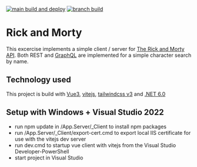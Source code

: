 [![main build and deploy](https://github.com/Lamerchun/rickandmorty/actions/workflows/main.yml/badge.svg?branch=main)](https://github.com/Lamerchun/rickandmorty/actions/workflows/main.yml) [![branch build](https://github.com/Lamerchun/rickandmorty/actions/workflows/branch.yml/badge.svg?branch=develop)](https://github.com/Lamerchun/rickandmorty/actions/workflows/branch.yml)
# Rick and Morty

This excercise implements a simple client / server for [The Rick and Morty API](https://rickandmortyapi.com). Both REST and [GraphQL](https://graphql.org/) are implemented for a simple character search by name.

## Technology used

This project is build with [Vue3](https://v3.vuejs.org/), [vitejs](https://vitejs.dev/), [tailwindcss v3](https://tailwindcss.com/) and [.NET 6.0](https://dotnet.microsoft.com/)

## Setup with Windows + Visual Studio 2022

- run npm update in /App.Server/_Client to install npm packages
- run /App.Server/_Client/export-cert.cmd to export local IIS certificate for use with the vitejs dev server
- run dev.cmd to startup vue client with vitejs from the Visual Studio Developer-PowerShell
- start project in Visual Studio
